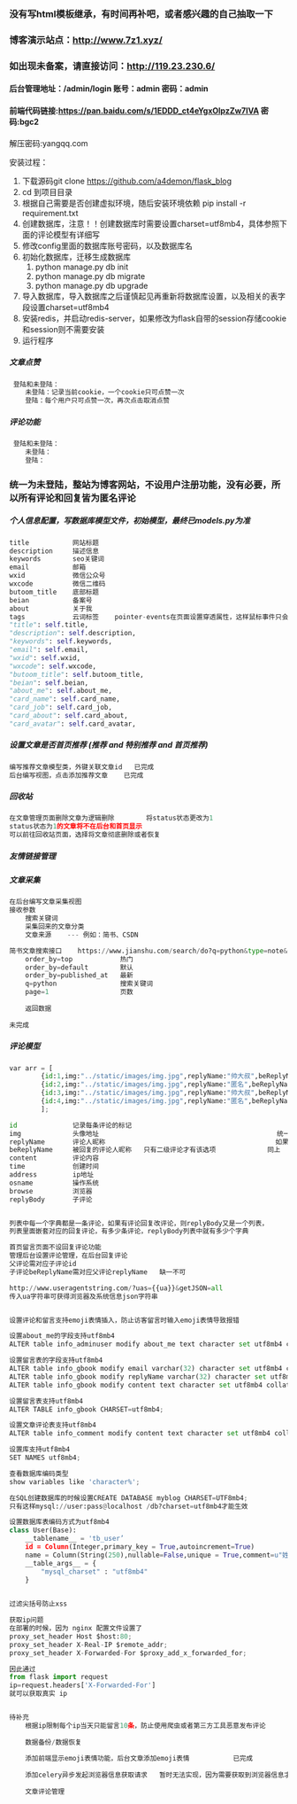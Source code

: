 ### 没有写html模板继承，有时间再补吧，或者感兴趣的自己抽取一下



### 博客演示站点：http://www.7z1.xyz/

### 如出现未备案，请直接访问：http://119.23.230.6/

#### 后台管理地址：/admin/login			账号：admin	密码：admin

#### 前端代码链接:https://pan.baidu.com/s/1EDDD_ct4eYgxOlpzZw7IVA  密码:bgc2

解压密码:yangqq.com



安装过程：

1. 下载源码git clone https://github.com/a4demon/flask_blog
2. cd 到项目目录
3. 根据自己需要是否创建虚拟环境，随后安装环境依赖  pip install -r  requirement.txt
4. 创建数据库，注意！！创建数据库时需要设置charset=utf8mb4，具体参照下面的评论模型有详细写
5. 修改config里面的数据库账号密码，以及数据库名
6. 初始化数据库，迁移生成数据库
   1.  python manage.py db init
   2. python manage.py db migrate
   3. python manage.py db upgrade
7. 导入数据库，导入数据库之后谨慎起见再重新将数据库设置，以及相关的表字段设置charset=utf8mb4
8. 安装redis，并启动redis-server，如果修改为flask自带的session存储cookie和session则不需要安装
9. 运行程序









##### 文章点赞

~~~python
 登陆和未登陆：
    未登陆：记录当前cookie，一个cookie只可点赞一次
    登陆：每个用户只可点赞一次，再次点击取消点赞
~~~



##### 评论功能

~~~python
 登陆和未登陆：
    未登陆：
    登陆：
~~~



### 统一为未登陆，整站为博客网站，不设用户注册功能，没有必要，所以所有评论和回复皆为匿名评论



##### 个人信息配置，写数据库模型文件，初始模型，最终已models.py为准

~~~python
title			网站标题
description		描述信息
keywords		seo关键词
email			邮箱
wxid			微信公众号
wxcode			微信二维码
butoom_title	底部标题
beian			备案号
about			关于我
tags			云词标签	pointer-events在页面设置穿透属性，这样鼠标事件只会在设置auto的标签上生效
"title": self.title,
"description": self.description,
"keywords": self.keywords,
"email": self.email,
"wxid": self.wxid,
"wxcode": self.wxcode,
"butoom_title": self.butoom_title,
"beian": self.beian,
"about_me": self.about_me,
"card_name": self.card_name,
"card_job": self.card_job,
"card_about": self.card_about,
"card_avatar": self.card_avatar,
~~~



##### 设置文章是否首页推荐  (推荐 and 特别推荐 and 首页推荐)

~~~python
编写推荐文章模型类，外键关联文章id   已完成
后台编写视图，点击添加推荐文章    已完成
~~~



##### 回收站

~~~python
在文章管理页面删除文章为逻辑删除		将status状态更改为1
status状态为1的文章将不在后台和首页显示
可以前往回收站页面，选择将文章彻底删除或者恢复
~~~



##### 友情链接管理



##### 文章采集

~~~python
在后台编写文章采集视图
接收参数	
	搜索关键词
	采集回来的文章分类
    文章来源	--- 例如：简书、CSDN

简书文章搜索接口	https://www.jianshu.com/search/do?q=python&type=note&page=1&order_by=default
    order_by=top			热门
    order_by=default		默认
    order_by=published_at	最新
    q=python				搜索关键词
    page=1					页数
    
    返回数据
    
未完成
~~~



##### 评论模型

~~~python
var arr = [
		{id:1,img:"../static/images/img.jpg",replyName:"帅大叔",beReplyName:"",content:"同学聚会，看到当年追我的屌丝开着宝马车带着他老婆来了，他老婆是我隔壁宿舍的同班同学，心里后悔极了。",time:"2017-10-17 11:42:53",address:"深圳",osname:"",browse:"谷歌",replyBody:[]},
		{id:2,img:"../static/images/img.jpg",replyName:"匿名",beReplyName:"",content:"到菜市场买菜，看到一个孩子在看摊，我问：“一只鸡多少钱？” 那孩子回答：“23。” 我又问：“两只鸡多少钱？” 孩子愣了一下，一时间没算过来，急中生智大吼一声：“一次只能买一只！”",time:"2017-10-17 11:42:53",address:"深圳",osname:"",browse:"谷歌",replyBody:[{id:3,img:"",replyName:"帅大叔",beReplyName:"匿名",content:"来啊，我们一起吃鸡",time:"2017-10-17 11:42:53",address:"",osname:"",browse:"谷歌"}]},
		{id:3,img:"../static/images/img.jpg",replyName:"帅大叔",beReplyName:"",content:"同学聚会，看到当年追我的屌丝开着宝马车带着他老婆来了，他老婆是我隔壁宿舍的同班同学，心里后悔极了。",time:"2017-10-17 11:42:53",address:"深圳",osname:"win10",browse:"谷歌",replyBody:[]},
        {id:4,img:"../static/images/img.jpg",replyName:"匿名",beReplyName:"",content:"1”",time:"2017-10-17 11:42:53",address:"深圳",osname:"",browse:"谷歌",replyBody:[{id:3,img:"",replyName:"帅大叔",beReplyName:"匿名111",content:"2",time:"2017-10-17 11:42:53",address:"",osname:"",browse:"谷歌"},{id:3,img:"",replyName:"帅大叔333",beReplyName:"匿名11122",content:"233",time:"2017-10-17 11:42:53",address:"",osname:"",browse:"谷歌"}]},
		];

id				记录每条评论的标记
img				头像地址											 统一设置默认值
replyName		评论人昵称											如果为null默认是匿名用户
beReplyName		被回复的评论人昵称	只有二级评论才有该选项				同上
content			评论内容
time			创建时间
address			ip地址
osname			操作系统
browse			浏览器
replyBody		子评论


列表中每一个字典都是一条评论，如果有评论回复改评论，则replyBody又是一个列表，
列表里面嵌套对应的回复评论，有多少条评论，replyBody列表中就有多少个字典

首页留言页面不设回复评论功能
管理后台设置评论管理，在后台回复评论
父评论需对应子评论id
子评论beReplyName需对应父评论replyName   缺一不可

http://www.useragentstring.com/?uas={{ua}}&getJSON=all
传入ua字符串可获得浏览器及系统信息json字符串


设置评论和留言支持emoji表情插入，防止访客留言时输入emoji表情导致报错

设置about_me的字段支持utf8mb4
ALTER table info_adminuser modify about_me text character set utf8mb4 collate utf8mb4_unicode_ci;

设置留言表的字段支持utf8mb4
ALTER table info_gbook modify email varchar(32) character set utf8mb4 collate utf8mb4_unicode_ci;
ALTER table info_gbook modify replyName varchar(32) character set utf8mb4 collate utf8mb4_unicode_ci;
ALTER table info_gbook modify content text character set utf8mb4 collate utf8mb4_unicode_ci;

设置留言表支持utf8mb4
ALTER TABLE info_gbook CHARSET=utf8mb4;

设置文章评论表支持utf8mb4
ALTER table info_comment modify content text character set utf8mb4 collate utf8mb4_unicode_ci;

设置库支持utf8mb4
SET NAMES utf8mb4;

查看数据库编码类型
show variables like 'character%';

在SQL创建数据库的时候设置CREATE DATABASE myblog CHARSET=UTF8mb4;
只有这样mysql://user:pass@localhost /db?charset=utf8mb4才能生效

设置数据库表编码方式为utf8mb4
class User(Base):    
    __tablename__ = 'tb_user’		
    id = Column(Integer,primary_key = True,autoincrement=True)    
    name = Column(String(250),nullable=False,unique = True,comment=u"姓名")    
    __table_args__ = {        
        "mysql_charset" : "utf8mb4"
    }

   
过滤尖括号防止xss

获取ip问题 
在部署的时候，因为 nginx 配置文件设置了 
proxy_set_header Host $host:80; 
proxy_set_header X-Real-IP $remote_addr; 
proxy_set_header X-Forwarded-For $proxy_add_x_forwarded_for; 

因此通过 
from flask import request 
ip=request.headers['X-Forwarded-For'] 
就可以获取真实 ip


待补充
	根据ip限制每个ip当天只能留言10条，防止使用爬虫或者第三方工具恶意发布评论
    
    数据备份/数据恢复
    
    添加前端显示emoji表情功能，后台文章添加emoji表情			已完成
    
    添加celery异步发起浏览器信息获取请求	暂时无法实现，因为需要获取到浏览器信息才能写入数据库
    
    文章评论管理
~~~

